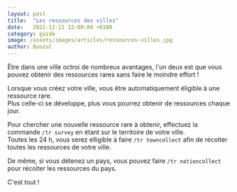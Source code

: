 ```yaml
---
layout: post
title:  "Les ressources des villes"
date:   2021-12-11 12:00:00 +0100
category: guide
image: /assets/images/articles/ressources-villes.jpg
author: Quozul
---
```

Être dans une ville octroi de nombreux avantages, l'un deux est que vous pouvez obtenir des ressources rares sans faire le moindre effort !

Lorsque vous créez votre ville, vous être automatiquement éligible à une ressource rare.  
Plus celle-ci se développe, plus vous pourrez obtenir de ressources chaque jour.

Pour chercher une nouvelle ressource rare à obtenir, effectuez la commande `/tr survey` en étant sur le territoire de votre ville.  
Toutes les 24 h, vous serez elligible à faire `/tr towncollect` afin de récolter toutes les ressources de votre ville.

De même, si vous détenez un pays, vous pouvez faire `/tr nationcollect` pour récolter les ressources du pays.

C'est tout !